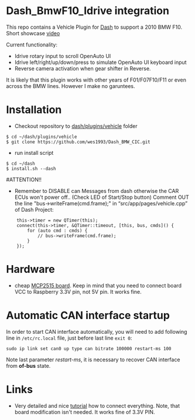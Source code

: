 # Dash_BmwF10_Idrive integration

This repo contains a Vehicle Plugin for [Dash](https://github.com/OpenDsh/dash/) to support a 2010 BMW F10.
Short showcase [video](https://www.youtube.com/watch?v=plySBRlPMZQ)

Current functionality:

* Idrive rotary input to scroll OpenAuto UI
* Idrive left/right/up/down/press to simulate OpenAuto UI keyboard input
* Reverse camera activation when gear shifter in Reverse.

It is likely that this plugin works with other years of F01/F07F10/F11 or even across the BMW lines. However I make no garuntees.

# Installation

* Checkout repository to [dash/plugins/vehicle](https://github.com/openDsh/dash/tree/develop/plugins/vehicle) folder

```
$ cd ~/dash/plugins/vehicle
$ git clone https://github.com/wes1993/Dash_BMW_CIC.git
```

* run install script

```
$ cd ~/dash
$ install.sh --dash
```
#ATTENTION!!
* Remember to DISABLE can Messages from dash otherwise the CAR ECUs won't power off.. (Check LED of Start/Stop button)
Comment OUT the line "bus->writeFrame(cmd.frame);" in “src/app/pages/vehicle.cpp” of Dash Project:
```
    this->timer = new QTimer(this);
    connect(this->timer, &QTimer::timeout, [this, bus, cmds]() {
        for (auto cmd : cmds) {
            // bus->writeFrame(cmd.frame);
        }
    });
```

# Hardware

- cheap [MCP2515 board](https://www.aliexpress.com/item/4000548754013.html?spm=a2g0s.9042311.0.0.27424c4dsagQ4T). Keep in mind that you need to connect board VCC  to Raspberry 3.3V pin, not 5V pin. It works fine. 

# Automatic CAN interface startup

In order to start CAN interface automatically, you will need to add following line in `/etc/rc.local` file, just before last line `exit 0`:
```
sudo ip link set can0 up type can bitrate 100000 restart-ms 100
```
Note last parameter *restart-ms*, it is necessary to recover CAN interface from **of-bus** state.

# Links

 - Very detailed and nice [tutorial](https://www.raspberrypi.org/forums/viewtopic.php?t=141052) how to connect everything. Note, that board modification isn't needed. It works fine of 3.3V PIN.
